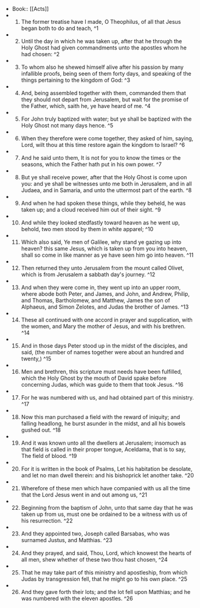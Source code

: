 - Book:: [[Acts]]
- 1. The former treatise have I made, O Theophilus, of all that Jesus began both to do and teach, ^1
- 2. Until the day in which he was taken up, after that he through the Holy Ghost had given commandments unto the apostles whom he had chosen: ^2
- 3. To whom also he shewed himself alive after his passion by many infallible proofs, being seen of them forty days, and speaking of the things pertaining to the kingdom of God: ^3
- 4. And, being assembled together with them, commanded them that they should not depart from Jerusalem, but wait for the promise of the Father, which, saith he, ye have heard of me. ^4
- 5. For John truly baptized with water; but ye shall be baptized with the Holy Ghost not many days hence. ^5
- 6. When they therefore were come together, they asked of him, saying, Lord, wilt thou at this time restore again the kingdom to Israel? ^6
- 7. And he said unto them, It is not for you to know the times or the seasons, which the Father hath put in his own power. ^7
- 8. But ye shall receive power, after that the Holy Ghost is come upon you: and ye shall be witnesses unto me both in Jerusalem, and in all Judaea, and in Samaria, and unto the uttermost part of the earth. ^8
- 9. And when he had spoken these things, while they beheld, he was taken up; and a cloud received him out of their sight. ^9
- 10. And while they looked stedfastly toward heaven as he went up, behold, two men stood by them in white apparel; ^10
- 11. Which also said, Ye men of Galilee, why stand ye gazing up into heaven? this same Jesus, which is taken up from you into heaven, shall so come in like manner as ye have seen him go into heaven. ^11
- 12. Then returned they unto Jerusalem from the mount called Olivet, which is from Jerusalem a sabbath day's journey. ^12
- 13. And when they were come in, they went up into an upper room, where abode both Peter, and James, and John, and Andrew, Philip, and Thomas, Bartholomew, and Matthew, James the son of Alphaeus, and Simon Zelotes, and Judas the brother of James. ^13
- 14. These all continued with one accord in prayer and supplication, with the women, and Mary the mother of Jesus, and with his brethren. ^14
- 15. And in those days Peter stood up in the midst of the disciples, and said, (the number of names together were about an hundred and twenty,) ^15
- 16. Men and brethren, this scripture must needs have been fulfilled, which the Holy Ghost by the mouth of David spake before concerning Judas, which was guide to them that took Jesus. ^16
- 17. For he was numbered with us, and had obtained part of this ministry. ^17
- 18. Now this man purchased a field with the reward of iniquity; and falling headlong, he burst asunder in the midst, and all his bowels gushed out. ^18
- 19. And it was known unto all the dwellers at Jerusalem; insomuch as that field is called in their proper tongue, Aceldama, that is to say, The field of blood. ^19
- 20. For it is written in the book of Psalms, Let his habitation be desolate, and let no man dwell therein: and his bishoprick let another take. ^20
- 21. Wherefore of these men which have companied with us all the time that the Lord Jesus went in and out among us, ^21
- 22. Beginning from the baptism of John, unto that same day that he was taken up from us, must one be ordained to be a witness with us of his resurrection. ^22
- 23. And they appointed two, Joseph called Barsabas, who was surnamed Justus, and Matthias. ^23
- 24. And they prayed, and said, Thou, Lord, which knowest the hearts of all men, shew whether of these two thou hast chosen, ^24
- 25. That he may take part of this ministry and apostleship, from which Judas by transgression fell, that he might go to his own place. ^25
- 26. And they gave forth their lots; and the lot fell upon Matthias; and he was numbered with the eleven apostles. ^26
